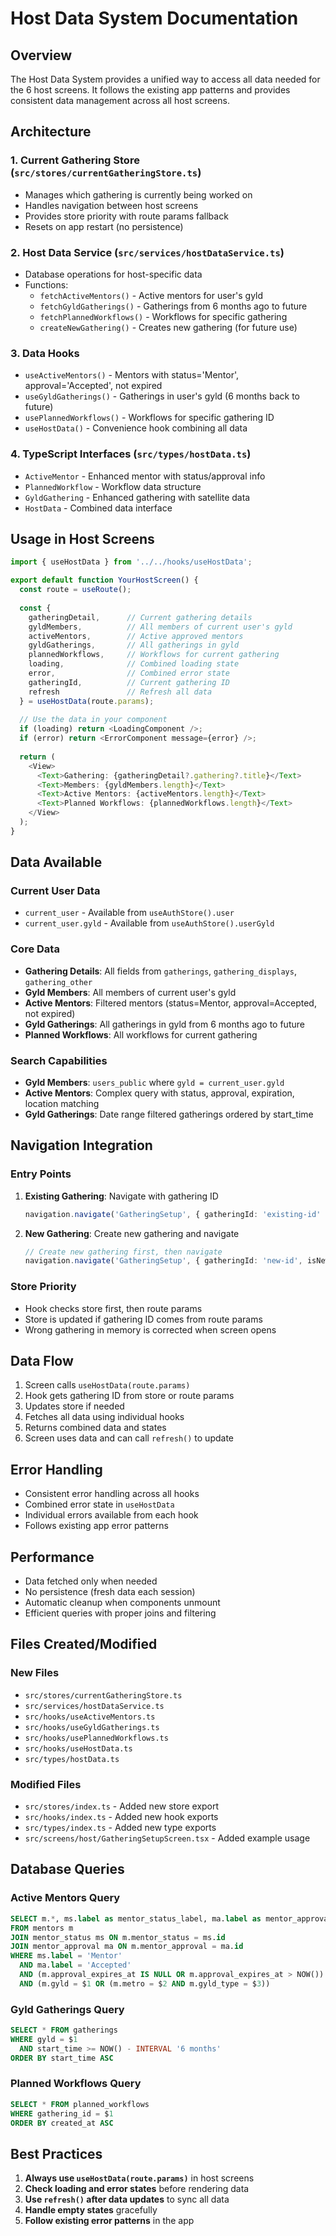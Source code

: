 # Host Data System Documentation

## Overview
The Host Data System provides a unified way to access all data needed for the 6 host screens. It follows the existing app patterns and provides consistent data management across all host screens.

## Architecture

### 1. Current Gathering Store (`src/stores/currentGatheringStore.ts`)
- Manages which gathering is currently being worked on
- Handles navigation between host screens
- Provides store priority with route params fallback
- Resets on app restart (no persistence)

### 2. Host Data Service (`src/services/hostDataService.ts`)
- Database operations for host-specific data
- Functions:
  - `fetchActiveMentors()` - Active mentors for user's gyld
  - `fetchGyldGatherings()` - Gatherings from 6 months ago to future
  - `fetchPlannedWorkflows()` - Workflows for specific gathering
  - `createNewGathering()` - Creates new gathering (for future use)

### 3. Data Hooks
- `useActiveMentors()` - Mentors with status='Mentor', approval='Accepted', not expired
- `useGyldGatherings()` - Gatherings in user's gyld (6 months back to future)
- `usePlannedWorkflows()` - Workflows for specific gathering ID
- `useHostData()` - Convenience hook combining all data

### 4. TypeScript Interfaces (`src/types/hostData.ts`)
- `ActiveMentor` - Enhanced mentor with status/approval info
- `PlannedWorkflow` - Workflow data structure
- `GyldGathering` - Enhanced gathering with satellite data
- `HostData` - Combined data interface

## Usage in Host Screens

```typescript
import { useHostData } from '../../hooks/useHostData';

export default function YourHostScreen() {
  const route = useRoute();
  
  const {
    gatheringDetail,      // Current gathering details
    gyldMembers,          // All members of current user's gyld
    activeMentors,        // Active approved mentors
    gyldGatherings,       // All gatherings in gyld
    plannedWorkflows,     // Workflows for current gathering
    loading,              // Combined loading state
    error,                // Combined error state
    gatheringId,          // Current gathering ID
    refresh               // Refresh all data
  } = useHostData(route.params);
  
  // Use the data in your component
  if (loading) return <LoadingComponent />;
  if (error) return <ErrorComponent message={error} />;
  
  return (
    <View>
      <Text>Gathering: {gatheringDetail?.gathering?.title}</Text>
      <Text>Members: {gyldMembers.length}</Text>
      <Text>Active Mentors: {activeMentors.length}</Text>
      <Text>Planned Workflows: {plannedWorkflows.length}</Text>
    </View>
  );
}
```

## Data Available

### Current User Data
- `current_user` - Available from `useAuthStore().user`
- `current_user.gyld` - Available from `useAuthStore().userGyld`

### Core Data
- **Gathering Details**: All fields from `gatherings`, `gathering_displays`, `gathering_other`
- **Gyld Members**: All members of current user's gyld
- **Active Mentors**: Filtered mentors (status=Mentor, approval=Accepted, not expired)
- **Gyld Gatherings**: All gatherings in gyld from 6 months ago to future
- **Planned Workflows**: All workflows for current gathering

### Search Capabilities
- **Gyld Members**: `users_public` where `gyld = current_user.gyld`
- **Active Mentors**: Complex query with status, approval, expiration, location matching
- **Gyld Gatherings**: Date range filtered gatherings ordered by start_time

## Navigation Integration

### Entry Points
1. **Existing Gathering**: Navigate with gathering ID
   ```typescript
   navigation.navigate('GatheringSetup', { gatheringId: 'existing-id' });
   ```

2. **New Gathering**: Create new gathering and navigate
   ```typescript
   // Create new gathering first, then navigate
   navigation.navigate('GatheringSetup', { gatheringId: 'new-id', isNew: true });
   ```

### Store Priority
- Hook checks store first, then route params
- Store is updated if gathering ID comes from route params
- Wrong gathering in memory is corrected when screen opens

## Data Flow

1. Screen calls `useHostData(route.params)`
2. Hook gets gathering ID from store or route params
3. Updates store if needed
4. Fetches all data using individual hooks
5. Returns combined data and states
6. Screen uses data and can call `refresh()` to update

## Error Handling
- Consistent error handling across all hooks
- Combined error state in `useHostData`
- Individual errors available from each hook
- Follows existing app error patterns

## Performance
- Data fetched only when needed
- No persistence (fresh data each session)
- Automatic cleanup when components unmount
- Efficient queries with proper joins and filtering

## Files Created/Modified

### New Files
- `src/stores/currentGatheringStore.ts`
- `src/services/hostDataService.ts`
- `src/hooks/useActiveMentors.ts`
- `src/hooks/useGyldGatherings.ts`
- `src/hooks/usePlannedWorkflows.ts`
- `src/hooks/useHostData.ts`
- `src/types/hostData.ts`

### Modified Files
- `src/stores/index.ts` - Added new store export
- `src/hooks/index.ts` - Added new hook exports
- `src/types/index.ts` - Added new type exports
- `src/screens/host/GatheringSetupScreen.tsx` - Added example usage

## Database Queries

### Active Mentors Query
```sql
SELECT m.*, ms.label as mentor_status_label, ma.label as mentor_approval_label
FROM mentors m
JOIN mentor_status ms ON m.mentor_status = ms.id
JOIN mentor_approval ma ON m.mentor_approval = ma.id
WHERE ms.label = 'Mentor' 
  AND ma.label = 'Accepted'
  AND (m.approval_expires_at IS NULL OR m.approval_expires_at > NOW())
  AND (m.gyld = $1 OR (m.metro = $2 AND m.gyld_type = $3))
```

### Gyld Gatherings Query
```sql
SELECT * FROM gatherings 
WHERE gyld = $1 
  AND start_time >= NOW() - INTERVAL '6 months'
ORDER BY start_time ASC
```

### Planned Workflows Query
```sql
SELECT * FROM planned_workflows 
WHERE gathering_id = $1
ORDER BY created_at ASC
```

## Best Practices

1. **Always use `useHostData(route.params)`** in host screens
2. **Check loading and error states** before rendering data
3. **Use `refresh()` after data updates** to sync all data
4. **Handle empty states** gracefully
5. **Follow existing error patterns** in the app 